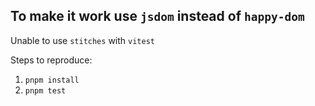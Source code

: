 ## To make it work use `jsdom` instead of `happy-dom`

Unable to use `stitches` with `vitest`

Steps to reproduce:

1. `pnpm install`
2. `pnpm test`
